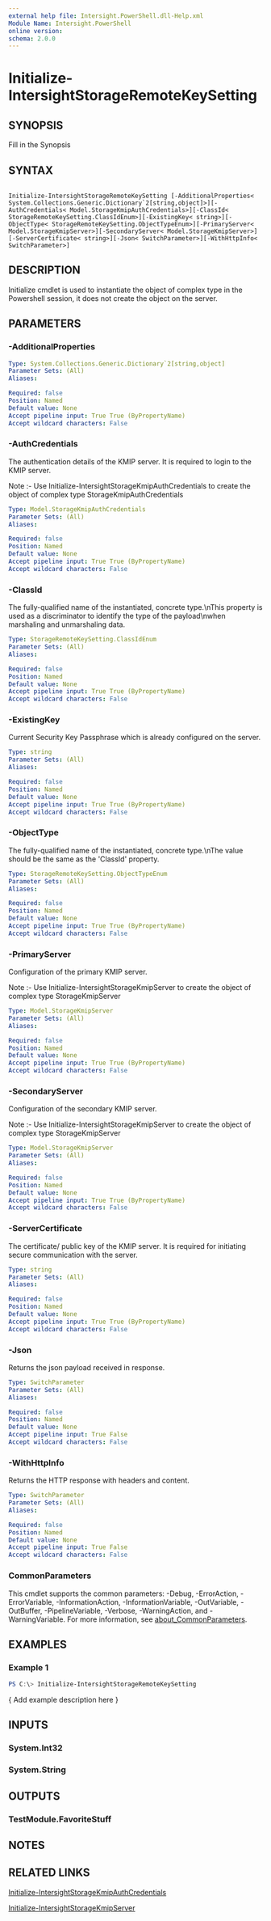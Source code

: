 ```yaml
---
external help file: Intersight.PowerShell.dll-Help.xml
Module Name: Intersight.PowerShell
online version:
schema: 2.0.0
---
```


# Initialize-IntersightStorageRemoteKeySetting

## SYNOPSIS
Fill in the Synopsis

## SYNTAX

```

Initialize-IntersightStorageRemoteKeySetting [-AdditionalProperties< System.Collections.Generic.Dictionary`2[string,object]>][-AuthCredentials< Model.StorageKmipAuthCredentials>][-ClassId< StorageRemoteKeySetting.ClassIdEnum>][-ExistingKey< string>][-ObjectType< StorageRemoteKeySetting.ObjectTypeEnum>][-PrimaryServer< Model.StorageKmipServer>][-SecondaryServer< Model.StorageKmipServer>][-ServerCertificate< string>][-Json< SwitchParameter>][-WithHttpInfo< SwitchParameter>]

```

## DESCRIPTION

Initialize cmdlet is used to instantiate the object of complex type in the Powershell session, it does not create the object on the server.

## PARAMETERS

### -AdditionalProperties


```yaml
Type: System.Collections.Generic.Dictionary`2[string,object]
Parameter Sets: (All)
Aliases:

Required: false
Position: Named
Default value: None
Accept pipeline input: True True (ByPropertyName)
Accept wildcard characters: False
```

### -AuthCredentials
The authentication details of the KMIP server. It is required to login to the KMIP server.

Note :- Use Initialize-IntersightStorageKmipAuthCredentials to create the object of complex type StorageKmipAuthCredentials

```yaml
Type: Model.StorageKmipAuthCredentials
Parameter Sets: (All)
Aliases:

Required: false
Position: Named
Default value: None
Accept pipeline input: True True (ByPropertyName)
Accept wildcard characters: False
```

### -ClassId
The fully-qualified name of the instantiated, concrete type.\nThis property is used as a discriminator to identify the type of the payload\nwhen marshaling and unmarshaling data.

```yaml
Type: StorageRemoteKeySetting.ClassIdEnum
Parameter Sets: (All)
Aliases:

Required: false
Position: Named
Default value: None
Accept pipeline input: True True (ByPropertyName)
Accept wildcard characters: False
```

### -ExistingKey
Current Security Key Passphrase which is already configured on the server.

```yaml
Type: string
Parameter Sets: (All)
Aliases:

Required: false
Position: Named
Default value: None
Accept pipeline input: True True (ByPropertyName)
Accept wildcard characters: False
```

### -ObjectType
The fully-qualified name of the instantiated, concrete type.\nThe value should be the same as the &apos;ClassId&apos; property.

```yaml
Type: StorageRemoteKeySetting.ObjectTypeEnum
Parameter Sets: (All)
Aliases:

Required: false
Position: Named
Default value: None
Accept pipeline input: True True (ByPropertyName)
Accept wildcard characters: False
```

### -PrimaryServer
Configuration of the primary KMIP server.

Note :- Use Initialize-IntersightStorageKmipServer to create the object of complex type StorageKmipServer

```yaml
Type: Model.StorageKmipServer
Parameter Sets: (All)
Aliases:

Required: false
Position: Named
Default value: None
Accept pipeline input: True True (ByPropertyName)
Accept wildcard characters: False
```

### -SecondaryServer
Configuration of the secondary KMIP server.

Note :- Use Initialize-IntersightStorageKmipServer to create the object of complex type StorageKmipServer

```yaml
Type: Model.StorageKmipServer
Parameter Sets: (All)
Aliases:

Required: false
Position: Named
Default value: None
Accept pipeline input: True True (ByPropertyName)
Accept wildcard characters: False
```

### -ServerCertificate
The certificate/ public key of the KMIP server. It is required for initiating secure communication with the server.

```yaml
Type: string
Parameter Sets: (All)
Aliases:

Required: false
Position: Named
Default value: None
Accept pipeline input: True True (ByPropertyName)
Accept wildcard characters: False
```

### -Json
Returns the json payload received in response.

```yaml
Type: SwitchParameter
Parameter Sets: (All)
Aliases:

Required: false
Position: Named
Default value: None
Accept pipeline input: True False
Accept wildcard characters: False
```

### -WithHttpInfo
Returns the HTTP response with headers and content.

```yaml
Type: SwitchParameter
Parameter Sets: (All)
Aliases:

Required: false
Position: Named
Default value: None
Accept pipeline input: True False
Accept wildcard characters: False
```


### CommonParameters
This cmdlet supports the common parameters: -Debug, -ErrorAction, -ErrorVariable, -InformationAction, -InformationVariable, -OutVariable, -OutBuffer, -PipelineVariable, -Verbose, -WarningAction, and -WarningVariable. For more information, see [about_CommonParameters](http://go.microsoft.com/fwlink/?LinkID=113216).

## EXAMPLES

### Example 1
```powershell
PS C:\> Initialize-IntersightStorageRemoteKeySetting
```

{ Add example description here }

## INPUTS

### System.Int32

### System.String

## OUTPUTS

### TestModule.FavoriteStuff

## NOTES

## RELATED LINKS

[Initialize-IntersightStorageKmipAuthCredentials](./Initialize-IntersightStorageKmipAuthCredentials.md)

[Initialize-IntersightStorageKmipServer](./Initialize-IntersightStorageKmipServer.md)
